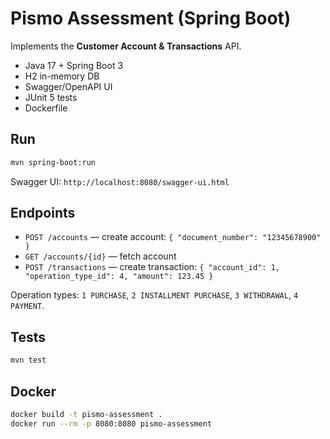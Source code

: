 # Pismo Assessment (Spring Boot)

Implements the **Customer Account & Transactions** API.

- Java 17 + Spring Boot 3
- H2 in-memory DB
- Swagger/OpenAPI UI
- JUnit 5 tests
- Dockerfile

## Run

```bash
mvn spring-boot:run
```

Swagger UI: `http://localhost:8080/swagger-ui.html`

## Endpoints

- `POST /accounts` — create account: `{ "document_number": "12345678900" }`
- `GET /accounts/{id}` — fetch account
- `POST /transactions` — create transaction: `{ "account_id": 1, "operation_type_id": 4, "amount": 123.45 }`

Operation types: `1 PURCHASE`, `2 INSTALLMENT PURCHASE`, `3 WITHDRAWAL`, `4 PAYMENT`.

## Tests

```bash
mvn test
```

## Docker

```bash
docker build -t pismo-assessment .
docker run --rm -p 8080:8080 pismo-assessment
```

